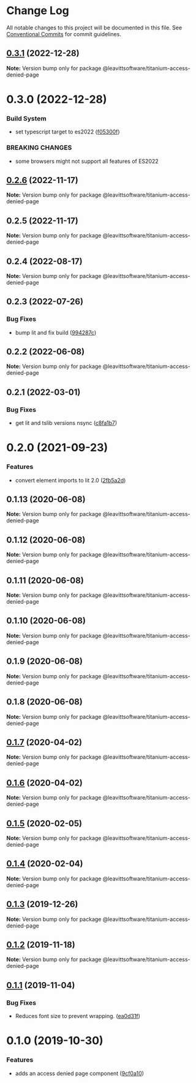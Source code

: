 # Change Log

All notable changes to this project will be documented in this file.
See [Conventional Commits](https://conventionalcommits.org) for commit guidelines.

## [0.3.1](https://github.com/LeavittSoftware/titanium-elements/compare/@leavittsoftware/titanium-access-denied-page@0.3.0...@leavittsoftware/titanium-access-denied-page@0.3.1) (2022-12-28)

**Note:** Version bump only for package @leavittsoftware/titanium-access-denied-page

# 0.3.0 (2022-12-28)

### Build System

- set typescript target to es2022 ([f05300f](https://github.com/LeavittSoftware/titanium-elements/commit/f05300fb73bb634f2e7d0ae6a8c1b08132ee2b6a))

### BREAKING CHANGES

- some browsers might not support all features of ES2022

## [0.2.6](https://github.com/LeavittSoftware/titanium-elements/compare/@leavittsoftware/titanium-access-denied-page@0.2.5...@leavittsoftware/titanium-access-denied-page@0.2.6) (2022-11-17)

**Note:** Version bump only for package @leavittsoftware/titanium-access-denied-page

## 0.2.5 (2022-11-17)

**Note:** Version bump only for package @leavittsoftware/titanium-access-denied-page

## 0.2.4 (2022-08-17)

**Note:** Version bump only for package @leavittsoftware/titanium-access-denied-page

## 0.2.3 (2022-07-26)

### Bug Fixes

- bump lit and fix build ([994287c](https://github.com/LeavittSoftware/titanium-elements/commit/994287cc92267fe41093ee8ded6640521bd3facb))

## 0.2.2 (2022-06-08)

**Note:** Version bump only for package @leavittsoftware/titanium-access-denied-page

## 0.2.1 (2022-03-01)

### Bug Fixes

- get lit and tslib versions nsync ([c8fa1b7](https://github.com/LeavittSoftware/titanium-elements/commit/c8fa1b77320c6b6854009bb076ba0bcc2c632ae0))

# 0.2.0 (2021-09-23)

### Features

- convert element imports to lit 2.0 ([2fb5a2d](https://github.com/LeavittSoftware/titanium-elements/commit/2fb5a2da5a5af636541ce58e398fdf587e2c008a))

## 0.1.13 (2020-06-08)

**Note:** Version bump only for package @leavittsoftware/titanium-access-denied-page

## 0.1.12 (2020-06-08)

**Note:** Version bump only for package @leavittsoftware/titanium-access-denied-page

## 0.1.11 (2020-06-08)

**Note:** Version bump only for package @leavittsoftware/titanium-access-denied-page

## 0.1.10 (2020-06-08)

**Note:** Version bump only for package @leavittsoftware/titanium-access-denied-page

## 0.1.9 (2020-06-08)

**Note:** Version bump only for package @leavittsoftware/titanium-access-denied-page

## 0.1.8 (2020-06-08)

**Note:** Version bump only for package @leavittsoftware/titanium-access-denied-page

## [0.1.7](https://github.com/LeavittSoftware/titanium-elements/compare/@leavittsoftware/titanium-access-denied-page@0.1.6...@leavittsoftware/titanium-access-denied-page@0.1.7) (2020-04-02)

**Note:** Version bump only for package @leavittsoftware/titanium-access-denied-page

## [0.1.6](https://github.com/LeavittSoftware/titanium-elements/compare/@leavittsoftware/titanium-access-denied-page@0.1.5...@leavittsoftware/titanium-access-denied-page@0.1.6) (2020-04-02)

**Note:** Version bump only for package @leavittsoftware/titanium-access-denied-page

## [0.1.5](https://github.com/LeavittSoftware/titanium-elements/compare/@leavittsoftware/titanium-access-denied-page@0.1.4...@leavittsoftware/titanium-access-denied-page@0.1.5) (2020-02-05)

**Note:** Version bump only for package @leavittsoftware/titanium-access-denied-page

## [0.1.4](https://github.com/LeavittSoftware/titanium-elements/compare/@leavittsoftware/titanium-access-denied-page@0.1.3...@leavittsoftware/titanium-access-denied-page@0.1.4) (2020-02-04)

**Note:** Version bump only for package @leavittsoftware/titanium-access-denied-page

## [0.1.3](https://github.com/LeavittSoftware/titanium-elements/compare/@leavittsoftware/titanium-access-denied-page@0.1.2...@leavittsoftware/titanium-access-denied-page@0.1.3) (2019-12-26)

**Note:** Version bump only for package @leavittsoftware/titanium-access-denied-page

## [0.1.2](https://github.com/LeavittSoftware/titanium-elements/compare/@leavittsoftware/titanium-access-denied-page@0.1.1...@leavittsoftware/titanium-access-denied-page@0.1.2) (2019-11-18)

**Note:** Version bump only for package @leavittsoftware/titanium-access-denied-page

## [0.1.1](https://github.com/LeavittSoftware/titanium-elements/compare/@leavittsoftware/titanium-access-denied-page@0.1.0...@leavittsoftware/titanium-access-denied-page@0.1.1) (2019-11-04)

### Bug Fixes

- Reduces font size to prevent wrapping. ([ea0d31f](https://github.com/LeavittSoftware/titanium-elements/commit/ea0d31f))

# 0.1.0 (2019-10-30)

### Features

- adds an access denied page component ([9cf0a10](https://github.com/LeavittSoftware/titanium-elements/commit/9cf0a10))

